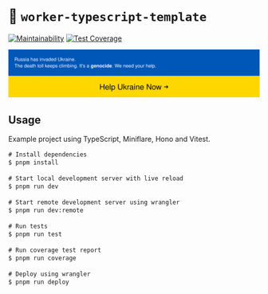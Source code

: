 # 🦕 `worker-typescript-template`

[![Maintainability](https://api.codeclimate.com/v1/badges/3fa5244eb03be0aa2681/maintainability)](https://codeclimate.com/github/denis-avakov/worker-typescript-template/maintainability) [![Test Coverage](https://api.codeclimate.com/v1/badges/3fa5244eb03be0aa2681/test_coverage)](https://codeclimate.com/github/denis-avakov/worker-typescript-template/test_coverage)

[![Stand With Ukraine](https://raw.githubusercontent.com/vshymanskyy/StandWithUkraine/main/banner2-direct.svg)](https://stand-with-ukraine.pp.ua)

## Usage

Example project using TypeScript, Miniflare, Hono and Vitest.

```shell
# Install dependencies
$ pnpm install

# Start local development server with live reload
$ pnpm run dev

# Start remote development server using wrangler
$ pnpm run dev:remote

# Run tests
$ pnpm run test

# Run coverage test report
$ pnpm run coverage

# Deploy using wrangler
$ pnpm run deploy
```
